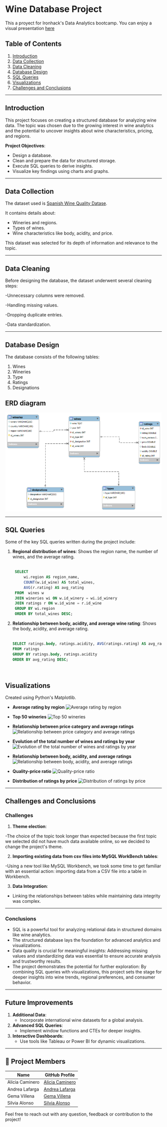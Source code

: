 # **Wine Database Project**

This a proyect for Ironhack's Data Analytics bootcamp.
You can enjoy a visual presentation [here]()

## **Table of Contents**
1. [Introduction](#introduction)
2. [Data Collection](#data-collection)
3. [Data Cleaning](#data-cleaning)
4. [Database Design](#database-design)
5. [SQL Queries](#sql-queries)
6. [Visualizations](#visualizations)
7. [Challenges and Conclusions](#challenges-and-conclusions)

---

## **Introduction**

This project focuses on creating a structured database for analyzing wine data. 
The topic was chosen due to the growing interest in wine analytics and the potential to uncover insights about wine characteristics, pricing, and regions.

**Project Objectives**:
- Design a database.
- Clean and prepare the data for structured storage.
- Execute SQL queries to derive insights.
- Visualize key findings using charts and graphs.

---

## **Data Collection**

The dataset used is [Spanish Wine Quality Datase](https://www.kaggle.com/datasets/fedesoriano/spanish-wine-quality-dataset).

It contains details about:
- Wineries and regions.
- Types of wines.
- Wine characteristics like body, acidity, and price.

This dataset was selected for its depth of information and relevance to the topic.

---

## **Data Cleaning**

Before designing the database, the dataset underwent several cleaning steps:

 -Unnecessary columns were removed.

 -Handling missing values.

 -Dropping duplicate entries.

 -Data standardization.


---

## **Database Design**

The database consists of the following tables:

1. Wines
2. Wineries
3. Type
4. Ratings
5. Designations
   

## **ERD diagram** 

![Entity Relationship Diagram](images/ER.png "Entity Relationship Diagram for the Wine Database")

---

## **SQL Queries**

Some of the key SQL queries written during the project include:

1. **Regional distribution of wines**: Shows the region name, the number of wines, and the average rating.
   ```sql
 
    SELECT 
        wi.region AS region_name, 
        COUNT(w.id_wine) AS total_wines, 
        AVG(r.rating) AS avg_rating
    FROM  wines w
    JOIN wineries wi ON w.id_winery = wi.id_winery
    JOIN ratings r ON w.id_wine = r.id_wine
    GROUP BY wi.region
    ORDER BY total_wines DESC;

2. **Relationship between body, acidity, and average wine rating**: Shows the body, acidity, and average rating.
    ```sql

    SELECT ratings.body, ratings.acidity, AVG(ratings.rating) AS avg_rating
    FROM ratings
    GROUP BY ratings.body, ratings.acidity
    ORDER BY avg_rating DESC;


    

## **Visualizations**
Created using Python's Matplotlib.

- **Average rating by region**
![Average rating by region](images/calificacion_promedio.jpg "Average rating by region")

- **Top 50 wineries**
![Top 50 wineries](images/top_bodegas.jpg "Top 50 wineries")

- **Relationship between price category and average ratings**
![Relationship between price category and average ratings](images/categoria_y_calificaciones.jpg "Relationship between price category and average ratings")

- **Evolution of the total number of wines and ratings by year**
![Evolution of the total number of wines and ratings by year](images/evolucion_y_calificacion.jpg "Evolution of the total number of wines and ratings by year")

- **Relationship between body, acidity, and average ratings**
![Relationship between body, acidity, and average ratings](images/cuerpo_acidez.jpg "Relationship between body, acidity, and average ratings")

- **Quality-price ratio**
![Quality-price ratio](images/calidad_precio.jpg "Quality-price ratio")

- **Distribution of ratings by price**
![Distribution of ratings by price](images/calificacion_precio.jpg "Relationship between price category and average ratings")



---

## **Challenges and Conclusions**

### **Challenges**
1. **Theme election**:

-The choice of the topic took longer than expected because the first topic we selected did not have much data available online, so we decided to change the project's theme.
   
2. **Importing existing data from csv files into MySQL WorkBench tables**:

-Using a new tool like MySQL Workbench, we took some time to get familiar with an essential action: importing data from a CSV file into a table in Workbench.
   
3. **Data Integration**:

- Linking the relationships between tables while maintaining data integrity was complex.


---


### **Conclusions**

- SQL is a powerful tool for analyzing relational data in structured domains like wine analytics.
- The structured database lays the foundation for advanced analytics and visualizations.
- Data quality is crucial for meaningful insights: Addressing missing values and standardizing data was essential to ensure accurate analysis and trustworthy results.
- The project demonstrates the potential for further exploration: By combining SQL queries with visualizations, this project sets the stage for deeper insights into wine trends, regional preferences, and consumer behavior.

---

## **Future Improvements**

1. **Additional Data**:
   - Incorporate international wine datasets for a global analysis.
2. **Advanced SQL Queries**:
   - Implement window functions and CTEs for deeper insights.
3. **Interactive Dashboards**:
   - Use tools like Tableau or Power BI for dynamic visualizations.

---


## 👥 Project Members

| Name            | GitHub Profile    |
|-----------------|-------------------|
| Alicia Caminero | [Alicia Caminero](https://github.com/aliciacaminero) |
| Andrea Lafarga  | [Andrea Lafarga](https://github.com/AndreaLaHe)  |
| Gema Villena    | [Gema Villena](https://github.com/GemaVNZ)    |
| Silvia Alonso   | [Silvia Alonso](https://github.com/datasilvia)   |


Feel free to reach out with any question, feedback or contribution to the project!